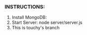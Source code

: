 
<h3>INSTRUCTIONS:</h3>
<ol>
  <li>Install MongoDB:</li>
  <li>Start Server: node server/server.js</li>
  <li>This is touchy's branch</li>
</ol>